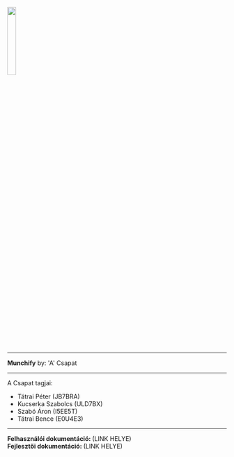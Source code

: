 <img src='https://munchify.hu/img/munchify_logo1.png' style='width: 20%;'></img></center>
<hr>
<b>Munchify</b> by: 'A' Csapat
<hr>
A Csapat tagjai:<br>
<ul>
<li>Tátrai Péter (JB7BRA)<br></li>
<li>Kucserka Szabolcs (ULD7BX)<br></li>
<li>Szabó Áron (I5EE5T)<br></li>
<li>Tátrai Bence (E0U4E3)<br></li>
</ul>
<hr>
<b>Felhasználói dokumentáció: </b>(LINK HELYE)<br>
<b>Fejlesztői dokumentáció: </b>(LINK HELYE)
